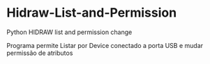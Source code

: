# Hidraw-List-and-Permission
Python HIDRAW list and permission change

Programa permite Listar por Device conectado a porta USB e mudar permissão de atributos 
